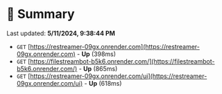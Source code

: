 # 📖 Summary
Last updated: **5/11/2024, 9:38:44 PM**

- `GET` [https://restreamer-09gx.onrender.com](https://restreamer-09gx.onrender.com) - **Up** (398ms)
- `GET` [https://filestreambot-b5k6.onrender.com/](https://filestreambot-b5k6.onrender.com/) - **Up** (865ms)
- `GET` [https://restreamer-09gx.onrender.com/ui](https://restreamer-09gx.onrender.com/ui) - **Up** (618ms)
